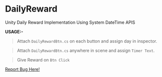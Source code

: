# DailyReward
Unity Daily Reward Implementation Using System DateTime APIS

**USAGE:-**

> Attach ```DailyRewardBtn.cs``` on each button and assign day in inspector.

> Attach ```DailyRewardBtn.cs``` anywhere in scene and assign ```Timer Text```.

> Give Reward on `Btn Click`


[Report Bug Here!](https://github.com/Zain-ul-din/DailyReward/issues)
